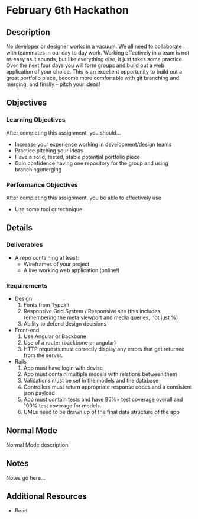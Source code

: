 # February 6th Hackathon

## Description
No developer or designer works in a vacuum. We all need to collaborate with teammates in our day to day work. Working effectively in a team is not as easy as it sounds, but like everything else, it just takes some practice. Over the next four days you will form groups and build out a web application of your choice. This is an excellent opportunity to build out a great portfolio piece, become more comfortable with git branching and merging, and finally - pitch your ideas!


## Objectives

### Learning Objectives

After completing this assignment, you should…

* Increase your experience working in development/design teams
* Practice pitching your ideas
* Have a solid, tested, stable potential portfolio piece
* Gain confidence having one repository for the group and using branching/merging

### Performance Objectives

After completing this assignment, you be able to effectively use

* Use some tool or technique



## Details

### Deliverables

* A repo containing at least:
  * Wireframes of your project
  * A live working web application (online!)

### Requirements

* Design
	1. Fonts from Typekit
	2. Responsive Grid System / Responsive site (this includes remembering the meta viewport and media queries, not just %)
	3. Ability to defend design decisions
* Front-end
	1. Use Angular or Backbone
	2. Use of a router (backbone or angular)
	3. HTTP requests must correctly display any errors that get returned from the server.
* Rails
	1. App must have login with devise
	2. App must contain multiple models with relations between them
	3. Validations must be set in the models and the database
	4. Controllers must return appropriate response codes and a consistent json payload
	5. App must contain tests and have 95%+ test coverage overall and 100% test coverage for models.
	6. UMLs need to be drawn up of the final data structure of the app


## Normal Mode
Normal Mode description
            


## Notes

Notes go here...

## Additional Resources

* Read []()
